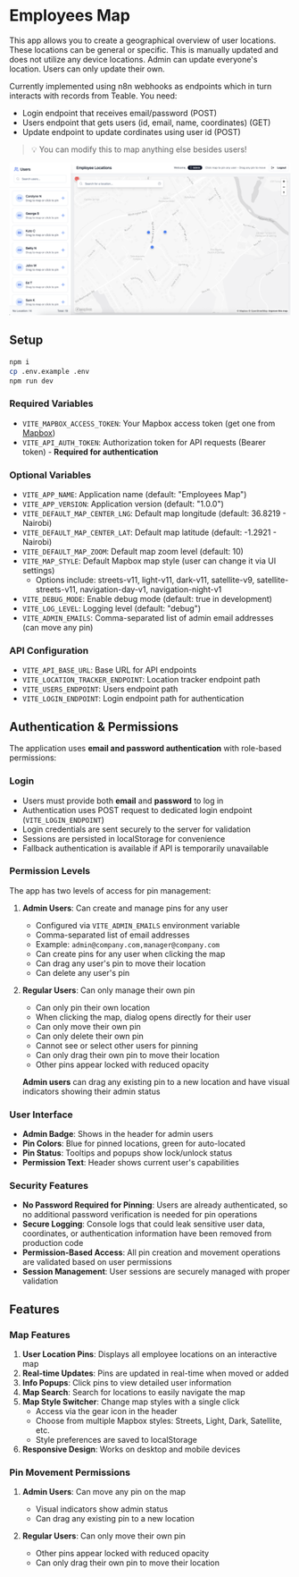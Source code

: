 # Employees Map

This app allows you to create a geographical overview of user locations. These locations can be general or specific. This is manually updated and does not utilize any device locations.
Admin can update everyone's location. Users can only update their own. 

Currently implemented using n8n webhooks as endpoints which in turn interacts with records from Teable.
You need: 
- Login endpoint that receives email/password (POST)
- Users endpoint that gets users (id, email, name, coordinates) (GET)
- Update endpoint to update cordinates using user id (POST)

> 💡 You can modify this to map anything else besides users!

![image](public/screenshots/main.png "screenshot")

## Setup

```bash
npm i
cp .env.example .env
npm run dev
```

### Required Variables

- `VITE_MAPBOX_ACCESS_TOKEN`: Your Mapbox access token (get one from [Mapbox](https://account.mapbox.com/access-tokens/))
- `VITE_API_AUTH_TOKEN`: Authorization token for API requests (Bearer token) - **Required for authentication**

### Optional Variables

- `VITE_APP_NAME`: Application name (default: "Employees Map")
- `VITE_APP_VERSION`: Application version (default: "1.0.0")
- `VITE_DEFAULT_MAP_CENTER_LNG`: Default map longitude (default: 36.8219 - Nairobi)
- `VITE_DEFAULT_MAP_CENTER_LAT`: Default map latitude (default: -1.2921 - Nairobi)
- `VITE_DEFAULT_MAP_ZOOM`: Default map zoom level (default: 10)
- `VITE_MAP_STYLE`: Default Mapbox map style (user can change it via UI settings)
  - Options include: streets-v11, light-v11, dark-v11, satellite-v9, satellite-streets-v11, navigation-day-v1, navigation-night-v1
- `VITE_DEBUG_MODE`: Enable debug mode (default: true in development)
- `VITE_LOG_LEVEL`: Logging level (default: "debug")
- `VITE_ADMIN_EMAILS`: Comma-separated list of admin email addresses (can move any pin)

### API Configuration

- `VITE_API_BASE_URL`: Base URL for API endpoints
- `VITE_LOCATION_TRACKER_ENDPOINT`: Location tracker endpoint path
- `VITE_USERS_ENDPOINT`: Users endpoint path
- `VITE_LOGIN_ENDPOINT`: Login endpoint path for authentication

## Authentication & Permissions

The application uses **email and password authentication** with role-based permissions:

### Login

- Users must provide both **email** and **password** to log in
- Authentication uses POST request to dedicated login endpoint (`VITE_LOGIN_ENDPOINT`)
- Login credentials are sent securely to the server for validation
- Sessions are persisted in localStorage for convenience
- Fallback authentication is available if API is temporarily unavailable

### Permission Levels

The app has two levels of access for pin management:

1. **Admin Users**: Can create and manage pins for any user
   - Configured via `VITE_ADMIN_EMAILS` environment variable
   - Comma-separated list of email addresses
   - Example: `admin@company.com,manager@company.com`
   - Can create pins for any user when clicking the map
   - Can drag any user's pin to move their location
   - Can delete any user's pin

2. **Regular Users**: Can only manage their own pin
   - Can only pin their own location
   - When clicking the map, dialog opens directly for their user
   - Can only move their own pin
   - Can only delete their own pin
   - Cannot see or select other users for pinning
   - Can only drag their own pin to move their location
   - Other pins appear locked with reduced opacity
   
   **Admin users** can drag any existing pin to a new location and have visual indicators showing their admin status

### User Interface

- **Admin Badge**: Shows in the header for admin users
- **Pin Colors**: Blue for pinned locations, green for auto-located
- **Pin Status**: Tooltips and popups show lock/unlock status
- **Permission Text**: Header shows current user's capabilities

### Security Features

- **No Password Required for Pinning**: Users are already authenticated, so no additional password verification is needed for pin operations
- **Secure Logging**: Console logs that could leak sensitive user data, coordinates, or authentication information have been removed from production code
- **Permission-Based Access**: All pin creation and movement operations are validated based on user permissions
- **Session Management**: User sessions are securely managed with proper validation

## Features

### Map Features

1. **User Location Pins**: Displays all employee locations on an interactive map
2. **Real-time Updates**: Pins are updated in real-time when moved or added
3. **Info Popups**: Click pins to view detailed user information
4. **Map Search**: Search for locations to easily navigate the map
5. **Map Style Switcher**: Change map styles with a single click
   - Access via the gear icon in the header
   - Choose from multiple Mapbox styles: Streets, Light, Dark, Satellite, etc.
   - Style preferences are saved to localStorage
6. **Responsive Design**: Works on desktop and mobile devices

### Pin Movement Permissions

1. **Admin Users**: Can move any pin on the map
   - Visual indicators show admin status
   - Can drag any existing pin to a new location

2. **Regular Users**: Can only move their own pin
   - Other pins appear locked with reduced opacity
   - Can only drag their own pin to move their location
